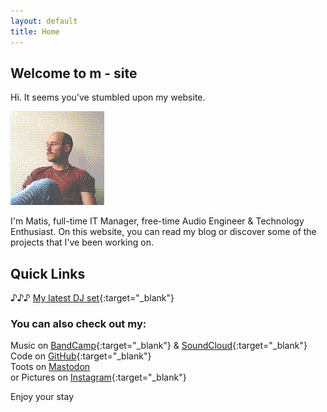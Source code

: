 ```yaml
---
layout: default
title: Home
---
```


## Welcome to m - site

Hi. It seems you've stumbled upon my website.

![Matic](/images/m.png)

I'm Matis, full-time IT Manager, free-time Audio Engineer & Technology Enthusiast. On this website, you can read my blog or discover some of the projects that I've been working on.  

## Quick Links

♪♪♪ [My latest DJ set](https://soundcloud.com/matisme/livebabas_bd_bash_part_2of4/s-vuBhAoi6GXN?si=4b23911a6c3a4108a23bc962259b1e67&utm_source=clipboard&utm_medium=text&utm_campaign=social_sharing){:target="_blank"}  

### You can also check out my:  

Music on [BandCamp](https://matisme.bandcamp.com/){:target="_blank"} & [SoundCloud](https://soundcloud.com/matisme/tracks){:target="_blank"}  
Code on [GitHub](https://github.com/matis-io){:target="_blank"}  
Toots on <a rel="me" href="https://fosstodon.org/@matis_io">Mastodon</a>  
or Pictures on [Instagram](https://www.instagram.com/matis.me/){:target="_blank"}  

Enjoy your stay
